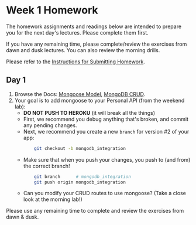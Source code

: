 # Week 1 Homework

The homework assignments and readings below are intended to prepare you for the next day's lectures. Please complete them first.

If you have any remaining time, please complete/review the exercises from dawn and dusk lectures. You can also review the morning drills.

Please refer to the [Instructions for Submitting Homework](/how-tos/homework-submission.md).


## Day 1

1. Browse the Docs: [Mongoose Model](http://mongoosejs.com/docs/api.html#model_Model), [MongoDB CRUD](https://docs.mongodb.org/manual/applications/crud/).
2. Your goal is to add mongoose to your Personal API (from the weekend lab):
    * **DO NOT PUSH TO HEROKU** (it will break all the things)
    * First, we recommend you debug anything that's broken, and commit any pending changes.
    * Next, we recommend you create a new `branch` for version #2 of your app:
        ```bash
            git checkout -b mongodb_integration
        ```
    * Make sure that when you push your changes, you push to (and from) the correct branch!
        ```bash
            git branch      # mongodb_integration
            git push origin mongodb_integration
        ```
    * Can you modify your CRUD routes to use mongoose? (Take a close look at the morning lab!)

Please use any remaining time to complete and review the exercises from dawn & dusk.

<!--
## Day 2

1. Reading
2. Bonus/Stretch

Please use any remaining time to complete and review the exercises from dawn & dusk.

## Day 3

1. Reading
2. Bonus/Stretch

Please use any remaining time to complete and review the exercises from dawn & dusk.

## Day 4

1. Reading
2. Friday Review Prep
    - Complete the [Week 1 Self-Assessment](#PENDING) and identify 2 topics you want to review tomorrow
    - Ask and/or upvote 3 questions on QuestionCookie: http://www.questioncookie.com/wdi-25-w1-review

Please use any remaining time to complete and review the exercises from dawn & dusk.

## Day 5 - Weekend Homework

1. Reading
2. Weekend Lab

Please use any remaining time to review exercises/drills from the week! And don't forget to sleep!
-->
